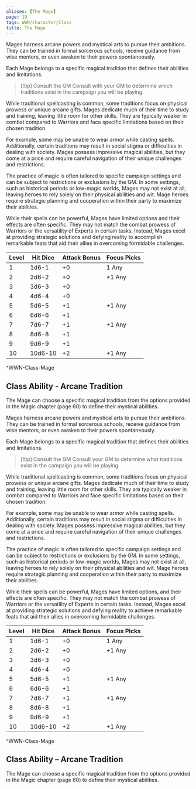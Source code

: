 ```yaml
---
aliases: [The Mage]
page: 19
tags: WWN/Character/Class
title: The Mage
---
```


Mages harness arcane powers and mystical arts to pursue their ambitions. They can be trained in formal sorcerous schools, receive guidance from wise mentors, or even awaken to their powers spontaneously. 

Each Mage belongs to a specific magical tradition that defines their abilities and limitations. 

> [!tip] Consult the GM
> Consult with your GM to determine which traditions exist in the campaign you will be playing.

While traditional spellcasting is common, some traditions focus on physical prowess or unique arcane gifts. Mages dedicate much of their time to study and training, leaving little room for other skills. They are typically weaker in combat compared to Warriors and face specific limitations based on their chosen tradition. 

For example, some may be unable to wear armor while casting spells. Additionally, certain traditions may result in social stigma or difficulties in dealing with society. Mages possess impressive magical abilities, but they come at a price and require careful navigation of their unique challenges and restrictions.

The practice of magic is often tailored to specific campaign settings and can be subject to restrictions or exclusions by the GM. In some settings, such as historical periods or low-magic worlds, Mages may not exist at all, leaving heroes to rely solely on their physical abilities and wit. Mage heroes require strategic planning and cooperation within their party to maximize their abilities. 

While their spells can be powerful, Mages have limited options and their effects are often specific. They may not match the combat prowess of Warriors or the versatility of Experts in certain tasks. Instead, Mages excel at providing strategic solutions and defying reality to accomplish remarkable feats that aid their allies in overcoming formidable challenges.

| Level | Hit Dice | Attack Bonus | Focus Picks      |
| ----- | -------- | ------------ | ---------------- |
| 1     | 1d6-1    | +0           | 1 Any            |
| 2     | 2d6-2    | +0           | +1 Any           |
| 3     | 3d6-3    | +0           |                  |
| 4     | 4d6-4    | +0           |                  |
| 5     | 5d6-5    | +1           | +1 Any           |
| 6     | 6d6-6    | +1           |                  |
| 7     | 7d6-7    | +1           | +1 Any           |
| 8     | 8d6-8    | +1           |                  |
| 9     | 9d6-9    | +1           |                  |
| 10    | 10d6-10  | +2           | +1 Any           |
^WWN-Class-Mage

## Class Ability - Arcane Tradition

The Mage can choose a specific magical tradition from the options provided in the Magic chapter (page 60) to define their mystical abilities. 

Mages harness arcane powers and mystical arts to pursue their ambitions. They can be trained in formal sorcerous schools, receive guidance from wise mentors, or even awaken to their powers spontaneously. 

Each Mage belongs to a specific magical tradition that defines their abilities and limitations. 

> [!tip] Consult the GM
> Consult your GM to determine what traditions exist in the campaign you will be playing.

While traditional spellcasting is common, some traditions focus on physical prowess or unique arcane gifts. Mages dedicate much of their time to study and training, leaving little room for other skills. They are typically weaker in combat compared to Warriors and face specific limitations based on their chosen tradition. 

For example, some may be unable to wear armor while casting spells. Additionally, certain traditions may result in social stigma or difficulties in dealing with society. Mages possess impressive magical abilities, but they come at a price and require careful navigation of their unique challenges and restrictions.

The practice of magic is often tailored to specific campaign settings and can be subject to restrictions or exclusions by the GM. In some settings, such as historical periods or low-magic worlds, Mages may not exist at all, leaving heroes to rely solely on their physical abilities and wit. Mage heroes require strategic planning and cooperation within their party to maximize their abilities. 

While their spells can be powerful, Mages have limited options, and their effects are often specific. They may not match the combat prowess of Warriors or the versatility of Experts in certain tasks. Instead, Mages excel at providing strategic solutions and defying reality to achieve remarkable feats that aid their allies in overcoming formidable challenges.

| Level | Hit Dice | Attack Bonus | Focus Picks      |
| ----- | -------- | ------------ | ---------------- |
| 1     | 1d6-1    | +0           | 1 Any            |
| 2     | 2d6-2    | +0           | +1 Any           |
| 3     | 3d6-3    | +0           |                  |
| 4     | 4d6-4    | +0           |                  |
| 5     | 5d6-5    | +1           | +1 Any           |
| 6     | 6d6-6    | +1           |                  |
| 7     | 7d6-7    | +1           | +1 Any           |
| 8     | 8d6-8    | +1           |                  |
| 9     | 9d6-9    | +1           |                  |
| 10    | 10d6-10  | +2           | +1 Any           |
^WWN-Class-Mage

## Class Ability – Arcane Tradition

The Mage can choose a specific magical tradition from the options provided in the Magic chapter (page 60) to define their mystical abilities. 
